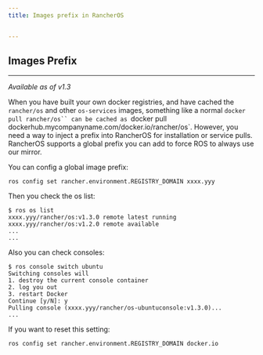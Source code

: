 ```yaml
---
title: Images prefix in RancherOS


---
```


## Images Prefix
---

_Available as of v1.3_

When you have built your own docker registries, and have cached the `rancher/os` and other `os-services` images,
something like a normal `docker pull rancher/os`` can be cached as `docker pull dockerhub.mycompanyname.com/docker.io/rancher/os`.
However, you need a way to inject a prefix into RancherOS for installation or service pulls.
RancherOS supports a global prefix you can add to force ROS to always use our mirror.

You can config a global image prefix:

```
ros config set rancher.environment.REGISTRY_DOMAIN xxxx.yyy

```

Then you check the os list:

```
$ ros os list
xxxx.yyy/rancher/os:v1.3.0 remote latest running
xxxx.yyy/rancher/os:v1.2.0 remote available
...
...
```

Also you can check consoles:

```
$ ros console switch ubuntu
Switching consoles will
1. destroy the current console container
2. log you out
3. restart Docker
Continue [y/N]: y
Pulling console (xxxx.yyy/rancher/os-ubuntuconsole:v1.3.0)...
...
```

If you want to reset this setting:

```
ros config set rancher.environment.REGISTRY_DOMAIN docker.io
```
